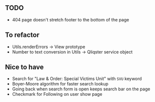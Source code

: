 ## TODO
* 404 page doesn't stretch footer to the bottom of the page

## To refactor
* Utils.renderErrors -> View prototype
* Number to text conversion in Utils -> Qliqster service object

## Nice to have
* Search for "Law & Order: Special Victims Unit" with `SVU` keyword
* Boyer-Moore algorithm for faster search lookup
* Going back when search form is open keeps search bar on the page
* Checkmark for Following on user show page
